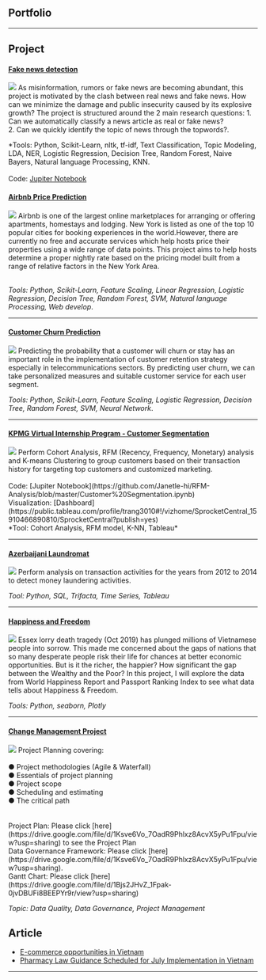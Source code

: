 ## Portfolio

---

## Project 

#### [Fake news detection](https://github.com/Janetle-hi/Text-Classification/blob/main/Final%20Report.pdf)
<img src="images/covernews.jpg"/>
As misinformation, rumors or fake news are becoming abundant, this project is motivated by the clash between real news and fake news. How can we minimize the damage and public insecurity caused by its explosive growth? The project is structured around the 2 main research questions:
1. Can we automatically classify a news article as real or fake news? <br>
2. Can we quickly identify the topic of news through the topwords?.<br>


*Tools: Python, Scikit-Learn, nltk, tf-idf, Text Classification, Topic Modeling, LDA, NER, Logistic Regression, Decision Tree, Random Forest, Naive Bayers, Natural language Processing, KNN.
<br> <br>
Code: [Jupiter Notebook](https://github.com/Janetle-hi/Text-Classification/blob/main/NLP%20Project_Fake%20and%20real%20news.ipynb) 
<br>

#### [Airbnb Price Prediction](/sample.md)
<img src="images/Airbnb Slide.png"/>
Airbnb is one of the largest online marketplaces for arranging or offering apartments, homestays and lodging. New York is listed as one of the top 10 popular cities for booking experiences in the world.However, there are currently no free and accurate services which help hosts price their properties using a wide range of data points. This project aims to help hosts determine a proper nightly rate based on the pricing model built from a range of relative factors in the New York Area.<br>
<br>

*Tools: Python, Scikit-Learn, Feature Scaling, Linear Regression, Logistic Regression, Decision Tree, Random Forest, SVM, Natural language Processing, Web develop*.


---
#### [Customer Churn Prediction](https://github.com/Janetle-hi/Customer-Churn-Prediction/blob/master/Churn%20Modeling.ipynb)
<img src="images/churn.jpg"/>
Predicting the probability that a customer will churn or stay has an important role in the implementation of customer retention strategy especially in telecommunications sectors. By predicting user churn, we can take personalized measures and suitable customer service for each user segment.

*Tools: Python, Scikit-Learn, Feature Scaling, Logistic Regression, Decision Tree, Random Forest, SVM, Neural Network*.

---
#### [KPMG Virtual Internship Program - Customer Segmentation](https://drive.google.com/file/d/1vmp2tnGIrvntwETCtVwHIu8ryMAUXRl3/view?usp=sharing)
<img src="images/KPMG.PNG"/>
Perform Cohort Analysis, RFM (Recency, Frequency, Monetary) analysis and K-means Clustering to group customers based on their transaction history for targeting top customers and customized marketing.
<br><br>
Code: [Jupiter Notebook](https://github.com/Janetle-hi/RFM-Analysis/blob/master/Customer%20Segmentation.ipynb) 
<br>
Visualization: [Dashboard](https://public.tableau.com/profile/trang3010#!/vizhome/SprocketCentral_15910466890810/SprocketCentral?publish=yes) 
<br>
*Tool: Cohort Analysis, RFM model, K-NN, Tableau*

---
#### [Azerbaijani Laundromat](/money.md)
<img src="images/im.jpg"/>
Perform analysis on transaction activities for the years from 2012 to 2014 to detect money laundering activities.

*Tool: Python, SQL, Trifacta, Time Series, Tableau*

---

#### [Happiness and Freedom](/happiness.md)
<img src="images/newplot.png"/>
Essex lorry death tragedy (Oct 2019) has plunged millions of Vietnamese people into sorrow. This made me concerned about the gaps of nations that so many desperate people risk their life for chances at better economic opportunities. But is it the richer, the happier? How significant the gap between the Wealthy and the Poor? In this project, I will explore the data from World Happiness Report and Passport Ranking Index to see what data tells about Happiness & Freedom.

*Tools: Python, seaborn, Plotly*

---
#### [Change Management Project](https://drive.google.com/file/d/1TdC962GKoL4dyyHASkA713mV0fEWIw52/view?usp=sharing) 
<img src="images/plan.png"/>
 Project Planning covering:<br> <br>
● Project methodologies (Agile & Waterfall)<br>
● Essentials of project planning <br>
● Project scope <br>
● Scheduling and estimating <br>
● The critical path <br>
<br>
<br>
Project Plan: Please click [here](https://drive.google.com/file/d/1Ksve6Vo_7OadR9Phlxz8AcvX5yPu1Fpu/view?usp=sharing) to see the Project Plan <br>
Data Governance Framework: Please click [here](https://drive.google.com/file/d/1Ksve6Vo_7OadR9Phlxz8AcvX5yPu1Fpu/view?usp=sharing). <br>
Gantt Chart: Please click [here](https://drive.google.com/file/d/1Bjs2JHvZ_1Fpak-0jvDBUFi8BEEPYr9r/view?usp=sharing)

*Topic: Data Quality, Data Governance, Project Management*

## Article
- [E-commerce opportunities in Vietnam](https://www.vietnam-briefing.com/news/e-commerce-logistics-emerging-opportunities-vietnam.html/)
- [Pharmacy Law Guidance Scheduled for July Implementation in Vietnam](https://www.vietnam-briefing.com/news/pharmacy-law-guidance-scheduled-july-implementation-vietnam.html/)



---
